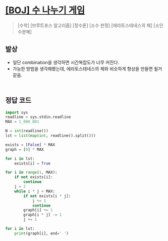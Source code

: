 # [[BOJ] 수 나누기 게임](https://www.acmicpc.net/problem/27172)

> [수학] [브루트포스 알고리즘] [정수론] [소수 판정] [에라토스테네스의 체] [소인수분해]

## 발상

- 일단 combination을 생각하면 시간복잡도가 너무 커진다.
- 가능한 방법을 생각해봤는데, 에라토스테네스의 체와 비슷하게 형상을 만들면 될거같음.

## <br>정답 코드

```python
import sys
readline = sys.stdin.readline
MAX = 1_000_001

N = int(readline())
lst = list(map(int, readline().split()))

exists = [False] * MAX
graph = [0] * MAX

for i in lst:
    exists[i] = True

for i in range(1, MAX):
    if not exists[i]:
        continue
    j = 2
    while i * j < MAX:
        if not exists[i * j]:
            j += 1
            continue
        graph[i] += 1
        graph[i * j] -= 1
        j += 1

for i in lst:
    print(graph[i], end=' ')
```
